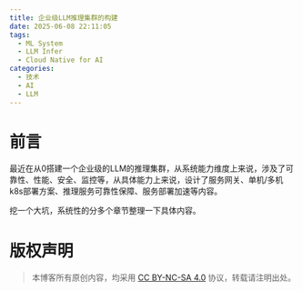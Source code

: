 ```yaml
---
title: 企业级LLM推理集群的构建
date: 2025-06-08 22:11:05
tags:
  - ML System
  - LLM Infer
  - Cloud Native for AI
categories:
  - 技术
  - AI
  - LLM
---
```


# 前言
最近在从0搭建一个企业级的LLM的推理集群，从系统能力维度上来说，涉及了可靠性、性能、安全、监控等，从具体能力上来说，设计了服务网关、单机/多机k8s部署方案、推理服务可靠性保障、服务部署加速等内容。

挖一个大坑，系统性的分多个章节整理一下具体内容。

# 版权声明

> 本博客所有原创内容，均采用 [CC BY-NC-SA 4.0](https://creativecommons.org/licenses/by-nc-sa/4.0/deed.zh) 协议，转载请注明出处。

